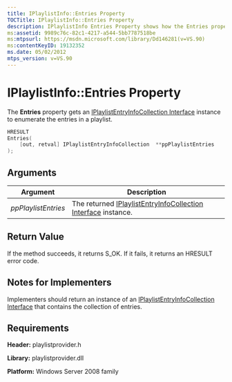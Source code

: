 ```yaml
---
title: IPlaylistInfo::Entries Property
TOCTitle: IPlaylistInfo::Entries Property
description: IPlaylistInfo Entries Property shows how the Entries property  gets an IPlaylistEntryInfoCollection Interface instance to enumerate the entries in a playlist.
ms:assetid: 9989c76c-82c1-4217-a544-5bb7787518be
ms:mtpsurl: https://msdn.microsoft.com/library/Dd146281(v=VS.90)
ms:contentKeyID: 19132352
ms.date: 05/02/2012
mtps_version: v=VS.90
---
```


# IPlaylistInfo::Entries Property

The **Entries** property gets an [IPlaylistEntryInfoCollection Interface](iplaylistentryinfocollection-interface.md) instance to enumerate the entries in a playlist.

```cpp
HRESULT
Entries(
    [out, retval] IPlaylistEntryInfoCollection  **ppPlaylistEntries
);
```

## Arguments

|Argument|Description|
|--- |--- |
|*ppPlaylistEntries*|The returned [IPlaylistEntryInfoCollection Interface](https://msdn.microsoft.com/library/dd146264) instance.|

## Return Value

If the method succeeds, it returns S\_OK. If it fails, it returns an HRESULT error code.

## Notes for Implementers

Implementers should return an instance of an [IPlaylistEntryInfoCollection Interface](iplaylistentryinfocollection-interface.md) that contains the collection of entries.

## Requirements

**Header:** playlistprovider.h

**Library:** playlistprovider.dll

**Platform:** Windows Server 2008 family
